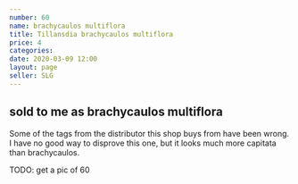 ```yaml
---
number: 60
name: brachycaulos multiflora
title: Tillansdia brachycaulos multiflora
price: 4
categories:  
date: 2020-03-09 12:00
layout: page
seller: SLG
---
```

## sold to me as brachycaulos multiflora

Some of the tags from the distributor this shop buys from have been wrong. I have no good way to disprove this one, but it looks much more capitata than brachycaulos.

TODO: get a pic of 60
